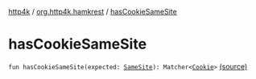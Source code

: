 [http4k](../index.md) / [org.http4k.hamkrest](index.md) / [hasCookieSameSite](./has-cookie-same-site.md)

# hasCookieSameSite

`fun hasCookieSameSite(expected: `[`SameSite`](../org.http4k.core.cookie/-same-site/index.md)`): Matcher<`[`Cookie`](../org.http4k.core.cookie/-cookie/index.md)`>` [(source)](https://github.com/http4k/http4k/blob/master/http4k-testing-hamkrest/src/main/kotlin/org/http4k/hamkrest/cookie.kt#L32)